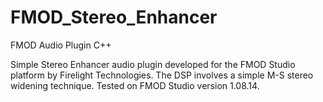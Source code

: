 # FMOD_Stereo_Enhancer
FMOD Audio Plugin C++

Simple Stereo Enhancer audio plugin developed for the FMOD Studio platform by Firelight Technologies.
The DSP involves a simple M-S stereo widening technique.
Tested on FMOD Studio version 1.08.14.

